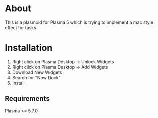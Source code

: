 About
=====
This is a plasmoid for Plasma 5 which is trying to implement a
mac style effect for tasks

Installation
============
1) Right click on Plasma Desktop -> Unlock Widgets
2) Right click on Plasma Desktop -> Add Widgets
3) Download New Widgets
4) Search for "Now Dock"
5) Install
    
Requirements  
------------
Plasma >= 5.7.0
